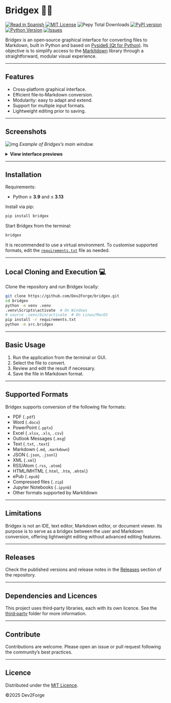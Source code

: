 # Bridgex 🌉🐍

[![Read in Spanish](https://img.shields.io/badge/read%20in-ES-red?logo=github)](https://github.com/Dev2Forge/bridgex/blob/main/translations/README_ES.md)
[![MIT License](https://img.shields.io/badge/license-MIT-blue.svg)](./LICENSE)
![Pepy Total Downloads](https://img.shields.io/pepy/dt/bridgex)
[![PyPI version](https://img.shields.io/pypi/v/bridgex?label=bridgex)](https://pypi.org/project/bridgex/)
[![Python Version](https://img.shields.io/badge/python-3.9%20|%203.10%20|%203.11%20|%203.12%20|%203.13-blue.svg)](https://www.python.org/downloads/)
[![Issues](https://img.shields.io/github/issues/Dev2Forge/bridgex)](https://github.com/Dev2Forge/bridgex/issues)

Bridgex is an open‑source graphical interface for converting files to Markdown, built in Python and based on [Pyside6 (Qt for Python)](https://doc.qt.io/qtforpython-6/). Its objective is to simplify access to the [Markitdown](https://github.com/microsoft/markitdown) library through a straightforward, modular visual experience.

---

## Features

* Cross‑platform graphical interface.
* Efficient file‑to‑Markdown conversion.
* Modularity: easy to adapt and extend.
* Support for multiple input formats.
* Lightweight editing prior to saving.

---

## Screenshots

![img](https://cdn.jsdelivr.net/gh/tutosrive/images-projects-srm-trg@main/dev2forge/pymd/bridgex/preview-1-main.png)
*Example of Bridgex’s main window.*

<details>
<summary><strong>View interface previews</strong></summary>

<br>

|     Name     | Preview |
|:----------------:|:---------------------:|
| Open File | ![img](https://cdn.jsdelivr.net/gh/tutosrive/images-projects-srm-trg@main/dev2forge/pymd/bridgex/preview-2-openfile.png) |
| Mini Editor | ![img](https://cdn.jsdelivr.net/gh/tutosrive/images-projects-srm-trg@main/dev2forge/pymd/bridgex/preview-3-minieditor.png) |
| Convert | ![img](https://cdn.jsdelivr.net/gh/tutosrive/images-projects-srm-trg@main/dev2forge/pymd/bridgex/preview-4-convert.png) |
| Change Language | ![img](https://cdn.jsdelivr.net/gh/tutosrive/images-projects-srm-trg@main/dev2forge/pymd/bridgex/preview-5-languagechange.png) |

</details>

---

## Installation

Requirements:

* Python ≥ **3.9** and ≤ **3.13**

Install via pip:

```sh
pip install bridgex
```

Start Bridgex from the terminal:

```sh
bridgex
```

It is recommended to use a virtual environment. To customise supported formats, edit the [`requirements.txt`](https://github.com/Dev2Forge/bridgex/blob/main/requirements.txt) file as needed.

---

## Local Cloning and Execution 💻

Clone the repository and run Bridgex locally:

```sh
git clone https://github.com/Dev2Forge/bridgex.git
cd bridgex
python -m venv .venv
.venv\Scripts\activate  # On Windows
# source .venv/bin/activate  # On Linux/MacOS
pip install -r requirements.txt
python -m src.bridgex
```

---

## Basic Usage

1. Run the application from the terminal or GUI.
2. Select the file to convert.
3. Review and edit the result if necessary.
4. Save the file in Markdown format.

---

## Supported Formats

Bridgex supports conversion of the following file formats:

* PDF (`.pdf`)
* Word (`.docx`)
* PowerPoint (`.pptx`)
* Excel (`.xlsx`, `.xls`, `.csv`)
* Outlook Messages (`.msg`)
* Text (`.txt`, `.text`)
* Markdown (`.md`, `.markdown`)
* JSON (`.json`, `.jsonl`)
* XML (`.xml`)
* RSS/Atom (`.rss`, `.atom`)
* HTML/MHTML (`.html`, `.htm`, `.mhtml`)
* ePub (`.epub`)
* Compressed files (`.zip`)
* Jupyter Notebooks (`.ipynb`)
* Other formats supported by Markitdown

---

## Limitations

Bridgex is not an IDE, text editor, Markdown editor, or document viewer. Its purpose is to serve as a bridgex between the user and Markdown conversion, offering lightweight editing without advanced editing features.

---

## Releases

Check the published versions and release notes in the [Releases](https://github.com/Dev2Forge/bridgex/releases) section of the repository.

---

## Dependencies and Licences

This project uses third‑party libraries, each with its own licence. See the [third‑party](https://github.com/Dev2Forge/bridgex/tree/main/third-party/) folder for more information.

---

## Contribute

Contributions are welcome. Please open an issue or pull request following the community’s best practices.

---

## Licence

Distributed under the [MIT Licence](https://github.com/Dev2Forge/bridgex/blob/main/LICENSE).

©2025 Dev2Forge
